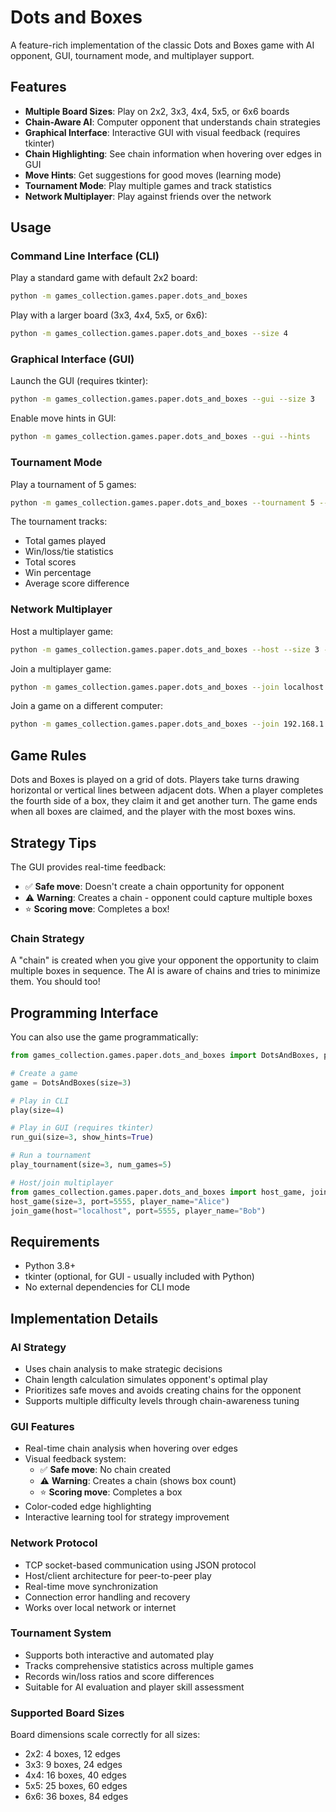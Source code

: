 # Dots and Boxes

A feature-rich implementation of the classic Dots and Boxes game with AI opponent, GUI, tournament mode, and multiplayer
support.

## Features

- **Multiple Board Sizes**: Play on 2x2, 3x3, 4x4, 5x5, or 6x6 boards
- **Chain-Aware AI**: Computer opponent that understands chain strategies
- **Graphical Interface**: Interactive GUI with visual feedback (requires tkinter)
- **Chain Highlighting**: See chain information when hovering over edges in GUI
- **Move Hints**: Get suggestions for good moves (learning mode)
- **Tournament Mode**: Play multiple games and track statistics
- **Network Multiplayer**: Play against friends over the network

## Usage

### Command Line Interface (CLI)

Play a standard game with default 2x2 board:

```bash
python -m games_collection.games.paper.dots_and_boxes
```

Play with a larger board (3x3, 4x4, 5x5, or 6x6):

```bash
python -m games_collection.games.paper.dots_and_boxes --size 4
```

### Graphical Interface (GUI)

Launch the GUI (requires tkinter):

```bash
python -m games_collection.games.paper.dots_and_boxes --gui --size 3
```

Enable move hints in GUI:

```bash
python -m games_collection.games.paper.dots_and_boxes --gui --hints
```

### Tournament Mode

Play a tournament of 5 games:

```bash
python -m games_collection.games.paper.dots_and_boxes --tournament 5 --size 3
```

The tournament tracks:

- Total games played
- Win/loss/tie statistics
- Total scores
- Win percentage
- Average score difference

### Network Multiplayer

Host a multiplayer game:

```bash
python -m games_collection.games.paper.dots_and_boxes --host --size 3 --name "Alice"
```

Join a multiplayer game:

```bash
python -m games_collection.games.paper.dots_and_boxes --join localhost --name "Bob"
```

Join a game on a different computer:

```bash
python -m games_collection.games.paper.dots_and_boxes --join 192.168.1.100 --port 5555 --name "Bob"
```

## Game Rules

Dots and Boxes is played on a grid of dots. Players take turns drawing horizontal or vertical lines between adjacent
dots. When a player completes the fourth side of a box, they claim it and get another turn. The game ends when all boxes
are claimed, and the player with the most boxes wins.

## Strategy Tips

The GUI provides real-time feedback:

- ✅ **Safe move**: Doesn't create a chain opportunity for opponent
- ⚠️ **Warning**: Creates a chain - opponent could capture multiple boxes
- ⭐ **Scoring move**: Completes a box!

### Chain Strategy

A "chain" is created when you give your opponent the opportunity to claim multiple boxes in sequence. The AI is aware of
chains and tries to minimize them. You should too!

## Programming Interface

You can also use the game programmatically:

```python
from games_collection.games.paper.dots_and_boxes import DotsAndBoxes, play, run_gui, play_tournament

# Create a game
game = DotsAndBoxes(size=3)

# Play in CLI
play(size=4)

# Play in GUI (requires tkinter)
run_gui(size=3, show_hints=True)

# Run a tournament
play_tournament(size=3, num_games=5)

# Host/join multiplayer
from games_collection.games.paper.dots_and_boxes import host_game, join_game
host_game(size=3, port=5555, player_name="Alice")
join_game(host="localhost", port=5555, player_name="Bob")
```

## Requirements

- Python 3.8+
- tkinter (optional, for GUI - usually included with Python)
- No external dependencies for CLI mode

## Implementation Details

### AI Strategy

- Uses chain analysis to make strategic decisions
- Chain length calculation simulates opponent's optimal play
- Prioritizes safe moves and avoids creating chains for the opponent
- Supports multiple difficulty levels through chain-awareness tuning

### GUI Features

- Real-time chain analysis when hovering over edges
- Visual feedback system:
  - ✅ **Safe move**: No chain created
  - ⚠️ **Warning**: Creates a chain (shows box count)
  - ⭐ **Scoring move**: Completes a box
- Color-coded edge highlighting
- Interactive learning tool for strategy improvement

### Network Protocol

- TCP socket-based communication using JSON protocol
- Host/client architecture for peer-to-peer play
- Real-time move synchronization
- Connection error handling and recovery
- Works over local network or internet

### Tournament System

- Supports both interactive and automated play
- Tracks comprehensive statistics across multiple games
- Records win/loss ratios and score differences
- Suitable for AI evaluation and player skill assessment

### Supported Board Sizes

Board dimensions scale correctly for all sizes:

- 2x2: 4 boxes, 12 edges
- 3x3: 9 boxes, 24 edges
- 4x4: 16 boxes, 40 edges
- 5x5: 25 boxes, 60 edges
- 6x6: 36 boxes, 84 edges
